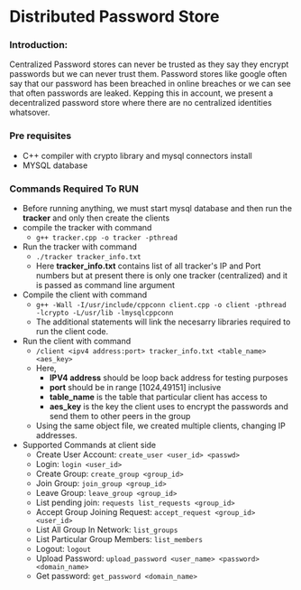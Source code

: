 # **Distributed Password Store**
### **Introduction:** 
Centralized Password stores can never be trusted as they say they encrypt passwords but we can never trust them. Password stores like google often say that our password has been breached in online breaches or we can see that often passwords are leaked. Kepping this in account, we present a decentralized password store where there are no centralized identities whatsover. 
### **Pre requisites**
* C++ compiler with crypto library and mysql connectors install
* MYSQL database

### **Commands Required To RUN**
* Before running anything, we must start mysql database and then run the **tracker** and only then create the clients
* compile the tracker with command 
    *  `g++ tracker.cpp -o tracker -pthread`
* Run the tracker with command
    *   `./tracker tracker_info.txt`
    *   Here **tracker_info.txt** contains list of all tracker's IP and Port numbers but at present there is only one tracker (centralized) and it is passed as command line argument
* Compile the client with command
    *   `g++ -Wall -I/usr/include/cppconn client.cpp -o client -pthread -lcrypto -L/usr/lib -lmysqlcppconn`
    *   The additional statements will link the necesarry libraries required to run the client code.
* Run the client with command
    *  `/client <ipv4 address:port> tracker_info.txt <table_name> <aes_key>` 
    *  Here,
        *  **IPV4 address** should be loop back address for testing purposes  
        *  **port** should be in range [1024,49151] inclusive
        *  **table_name** is the table that particular client has access to
        *  **aes_key** is the key the client uses to encrypt the passwords and send them to other peers in the group
    * Using the same object file, we created multiple clients, changing IP addresses. 
* Supported Commands at client side
    *  Create User Account: `create_user <user_id> <passwd>`
    *  Login: `login <user_id>`
    *  Create Group: `create_group <group_id>`
    *  Join Group: `join_group <group_id>`
    *  Leave Group: `leave_group <group_id>`
    *  List pending join: `requests list_requests <group_id>`
    *  Accept Group Joining Request: `accept_request <group_id> <user_id>`
    *  List All Group In Network: `list_groups`
    *  List Particular Group Members: `list_members`
    *  Logout: `logout`
    *  Upload Password: `upload_password <user_name> <password> <domain_name>`
    *  Get password: `get_password <domain_name>`